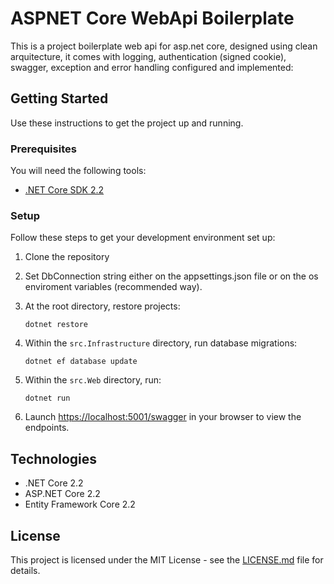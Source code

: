# ASPNET Core WebApi Boilerplate

This is a project boilerplate web api for asp.net core, designed using clean arquitecture, it comes with logging, authentication (signed cookie), swagger, exception and error handling configured and implemented:

## Getting Started
Use these instructions to get the project up and running.

### Prerequisites
You will need the following tools:

* [.NET Core SDK 2.2](https://www.microsoft.com/net/download/dotnet-core/2.2)

### Setup
Follow these steps to get your development environment set up:

  1. Clone the repository
  2. Set DbConnection string either on the appsettings.json file or on the os enviroment variables (recommended way).

  2. At the root directory, restore projects:
     ```
     dotnet restore
     ```
  3. Within the `src.Infrastructure` directory, run database migrations:
     ```
     dotnet ef database update
     ```
  4. Within the `src.Web` directory, run:
     ```
	 dotnet run
	 ```
  5. Launch [https://localhost:5001/swagger](https://localhost:5001/swagger) in your browser to view the endpoints.
  

## Technologies
* .NET Core 2.2
* ASP.NET Core 2.2
* Entity Framework Core 2.2

## License

This project is licensed under the MIT License - see the [LICENSE.md](https://github.com/cesarj41/AspNetCoreBoilerplateWebApi/blob/master/LICENSE.md) file for details.